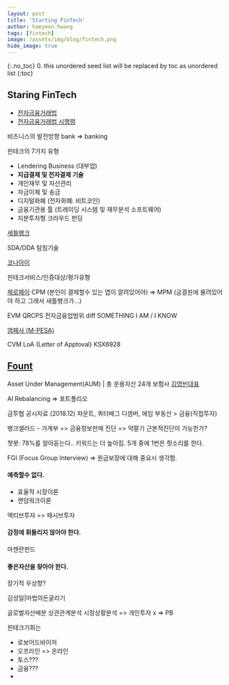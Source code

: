 ```yaml
---
layout: post
title: 'Starting FinTech' 
author: haeyeon.hwang
tags: [fintech]
image: /assets/img/blog/fintech.png
hide_image: true
---
```


{:.no_toc}
0. this unordered seed list will be replaced by toc as unordered list
{:toc}

## Staring FinTech

- [전자금융거래법](http://www.law.go.kr/%EB%B2%95%EB%A0%B9/%EC%A0%84%EC%9E%90%EA%B8%88%EC%9C%B5%EA%B1%B0%EB%9E%98%EB%B2%95)
- [전자금융거래법 시행령](http://www.law.go.kr/%EB%B2%95%EB%A0%B9/%EC%A0%84%EC%9E%90%EA%B8%88%EC%9C%B5%EA%B1%B0%EB%9E%98%EB%B2%95%EC%8B%9C%ED%96%89%EB%A0%B9)

비즈니스의 발전방향
bank => banking

핀테크의 7가지 유형
- Lendering Business (대부업)
- **지급결제 및 전자결제 기술**
- 개인재무 및 자산관리
- 자금이체 및 송금
- 디지털화폐 (전자화폐: 비트코인)
- 금융기관용 툴 (트레이딩 시스템 및 재무분석 소프트웨어)
- 지분투자형 크라우드 펀딩


[세틀뱅크](https://www.hankyung.com/economy/article/201907012612Y)

SDA/DDA 탐침기술

[코나아이](https://konai.com/?lang=ko)

 핀테크서비스/인증대상/평가유형

 [제로페이](http://www.econovill.com/news/articleView.html?idxno=359263)
 CPM (본인이 결제할수 있는 앱이 깔려있어야)  => MPM (금결원에 물려있어야 하고 그래서 새틀뱅크가...)


EVM QRCPS
전자금융업범위
diff SOMETHING I AM / I KNOW


[엠페사 (M-PESA)](https://news.joins.com/article/22590652)

CVM
LoA (Letter of Apptoval)
KSX6928


## [Fount](https://fount.co/)

Asset Under Management(AUM) | 총 운용자산
24개 보험사
[김영빈대표](http://biz.newdaily.co.kr/site/data/html/2019/03/07/2019030700079.html)

AI Rebalancing => 포트폴리오

금투협 공시자료 (2018.12)
파운트, 쿼터배그 디셈버, 에임
부동산 > 금융(직접투자)

뱅크샐러드 - 가계부 => 금융정보판매
진단 => 약팔기
근본적진단이 가능한가?

챗봇: 78%를 알아듣는다.. 키워드는 더 높아짐.
5개 중에 1번은 헛소리를 한다.

FGI (Focus Group Interview) => 원금보장에 대해 중요시 생각함.

#### 예측할수 없다.
- 효율적 시장이론
- 랜덤워크이론

액티브투자 => 패시브투자

#### 감정에 휘둘리지 않아야 한다.

마젠란펀드

#### 좋은자산을 찾아야 한다.
장기적 우상향?

김성일|마법의돈굴리기


글로벌자산배분
상관관계분석
시장상황분석
=> 개인투자 x => PB



핀테크기회는
- 로보어드바이저
- 오프라인 => 온라인
- 토스???
- 금융???
- 






